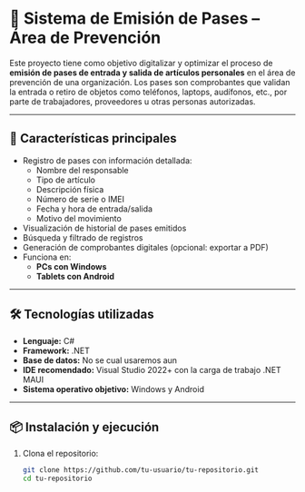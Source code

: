 # 📄 Sistema de Emisión de Pases – Área de Prevención

Este proyecto tiene como objetivo digitalizar y optimizar el proceso de **emisión de pases de entrada y salida de artículos personales** en el área de prevención de una organización. Los pases son comprobantes que validan la entrada o retiro de objetos como teléfonos, laptops, audífonos, etc., por parte de trabajadores, proveedores u otras personas autorizadas.

---

## 🚀 Características principales

- Registro de pases con información detallada:
  - Nombre del responsable
  - Tipo de artículo
  - Descripción física
  - Número de serie o IMEI
  - Fecha y hora de entrada/salida
  - Motivo del movimiento
- Visualización de historial de pases emitidos
- Búsqueda y filtrado de registros
- Generación de comprobantes digitales (opcional: exportar a PDF)
- Funciona en:
  - **PCs con Windows**
  - **Tablets con Android**

---

## 🛠️ Tecnologías utilizadas

- **Lenguaje:** C#
- **Framework:** .NET
- **Base de datos:** No se cual usaremos aun
- **IDE recomendado:** Visual Studio 2022+ con la carga de trabajo .NET MAUI
- **Sistema operativo objetivo:** Windows y Android

---

## 📦 Instalación y ejecución

1. Clona el repositorio:

   ```bash
   git clone https://github.com/tu-usuario/tu-repositorio.git
   cd tu-repositorio
